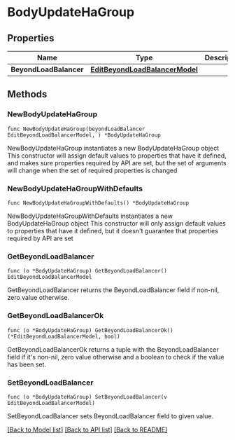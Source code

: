# BodyUpdateHaGroup

## Properties

Name | Type | Description | Notes
------------ | ------------- | ------------- | -------------
**BeyondLoadBalancer** | [**EditBeyondLoadBalancerModel**](EditBeyondLoadBalancerModel.md) |  | 

## Methods

### NewBodyUpdateHaGroup

`func NewBodyUpdateHaGroup(beyondLoadBalancer EditBeyondLoadBalancerModel, ) *BodyUpdateHaGroup`

NewBodyUpdateHaGroup instantiates a new BodyUpdateHaGroup object
This constructor will assign default values to properties that have it defined,
and makes sure properties required by API are set, but the set of arguments
will change when the set of required properties is changed

### NewBodyUpdateHaGroupWithDefaults

`func NewBodyUpdateHaGroupWithDefaults() *BodyUpdateHaGroup`

NewBodyUpdateHaGroupWithDefaults instantiates a new BodyUpdateHaGroup object
This constructor will only assign default values to properties that have it defined,
but it doesn't guarantee that properties required by API are set

### GetBeyondLoadBalancer

`func (o *BodyUpdateHaGroup) GetBeyondLoadBalancer() EditBeyondLoadBalancerModel`

GetBeyondLoadBalancer returns the BeyondLoadBalancer field if non-nil, zero value otherwise.

### GetBeyondLoadBalancerOk

`func (o *BodyUpdateHaGroup) GetBeyondLoadBalancerOk() (*EditBeyondLoadBalancerModel, bool)`

GetBeyondLoadBalancerOk returns a tuple with the BeyondLoadBalancer field if it's non-nil, zero value otherwise
and a boolean to check if the value has been set.

### SetBeyondLoadBalancer

`func (o *BodyUpdateHaGroup) SetBeyondLoadBalancer(v EditBeyondLoadBalancerModel)`

SetBeyondLoadBalancer sets BeyondLoadBalancer field to given value.



[[Back to Model list]](../README.md#documentation-for-models) [[Back to API list]](../README.md#documentation-for-api-endpoints) [[Back to README]](../README.md)


